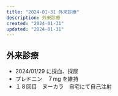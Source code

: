 ```yaml
---
title: "2024-01-31 外来診療"
description: 外来診療
created: "2024-01-31"
updated: "2024-01-31"
---
```


## 外来診療

- 2024/01/29 に採血、採尿
- プレドニン　７mg を維持
- １８回目　ヌーカラ　自宅にて自己注射

